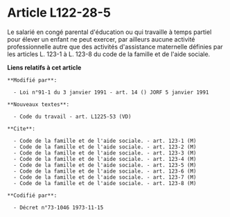 # Article L122-28-5

Le salarié en congé parental d'éducation ou qui travaille à temps partiel pour élever un enfant ne peut exercer, par ailleurs
aucune activité professionnelle autre que des activités d'assistance maternelle définies par les articles L. 123-1 à L. 123-8
du code de la famille et de l'aide sociale.

**Liens relatifs à cet article**

	**Modifié par**:

	  - Loi n°91-1 du 3 janvier 1991 - art. 14 () JORF 5 janvier 1991

	**Nouveaux textes**:

	  - Code du travail - art. L1225-53 (VD)

	**Cite**:

	  - Code de la famille et de l'aide sociale. - art. 123-1 (M)
	  - Code de la famille et de l'aide sociale. - art. 123-2 (M)
	  - Code de la famille et de l'aide sociale. - art. 123-3 (M)
	  - Code de la famille et de l'aide sociale. - art. 123-4 (M)
	  - Code de la famille et de l'aide sociale. - art. 123-5 (M)
	  - Code de la famille et de l'aide sociale. - art. 123-6 (M)
	  - Code de la famille et de l'aide sociale. - art. 123-7 (M)
	  - Code de la famille et de l'aide sociale. - art. 123-8 (M)

	**Codifié par**:

	  - Décret n°73-1046 1973-11-15
